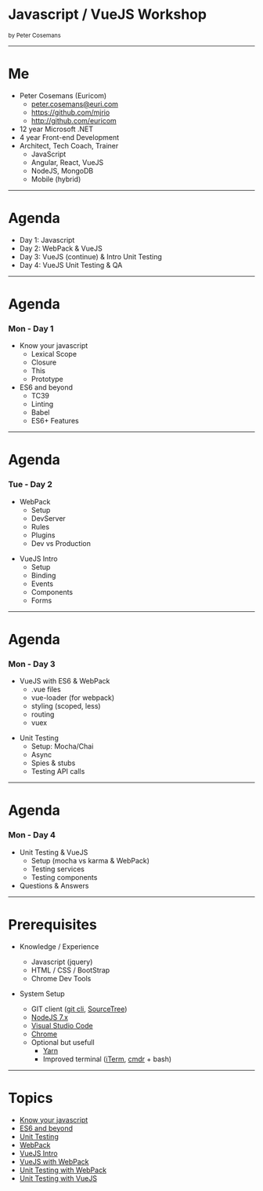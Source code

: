 # Javascript / VueJS Workshop
<small>by Peter Cosemans</small>

---

# Me

- Peter Cosemans (Euricom)
    - peter.cosemans@euri.com
    - https://github.com/mjrio
    - http://github.com/euricom
- 12 year Microsoft .NET
- 4 year Front-end Development
- Architect, Tech Coach, Trainer
    + JavaScript
    + Angular, React, VueJS
    + NodeJS, MongoDB
    + Mobile (hybrid)

---

# Agenda

- Day 1: Javascript
- Day 2: WebPack & VueJS
- Day 3: VueJS (continue) & Intro Unit Testing
- Day 4: VueJS Unit Testing & QA

----

# Agenda
### Mon - Day 1

- Know your javascript
    + Lexical Scope
    + Closure
    + This
    + Prototype
- ES6 and beyond
    + TC39
    + Linting
    + Babel
    + ES6+ Features

----

# Agenda
### Tue - Day 2
+ WebPack
    * Setup
    * DevServer
    * Rules
    * Plugins
    * Dev vs Production
- VueJS Intro
    + Setup
    + Binding
    + Events
    + Components
    + Forms

----

# Agenda
### Mon - Day 3

- VueJS with ES6 & WebPack
    + .vue files
    + vue-loader (for webpack)
    + styling (scoped, less)
    + routing
    + vuex
+ Unit Testing
    * Setup: Mocha/Chai
    * Async
    * Spies & stubs
    * Testing API calls

----

# Agenda
### Mon - Day 4

+ Unit Testing & VueJS
    * Setup (mocha vs karma & WebPack)
    * Testing services
    * Testing components
+ Questions & Answers

----

# Prerequisites

- Knowledge / Experience
    + Javascript (jquery)
    + HTML / CSS / BootStrap
    + Chrome Dev Tools

- System Setup
    + GIT client ([git cli](https://git-scm.com/), [SourceTree](https://www.sourcetreeapp.com/))
    + [NodeJS 7.x](https://nodejs.org/en/download/current/)
    + [Visual Studio Code](https://code.visualstudio.com/)
    + [Chrome](https://www.google.com/chrome/)
    + Optional but usefull
        * [Yarn](https://yarnpkg.com/)
        * Improved terminal ([iTerm](https://www.iterm2.com/), [cmdr](http://cmder.net/) + bash)

---

# Topics

- [Know your javascript](./js-know-your-javascript.md)
- [ES6 and beyond](./js-es6-and-beyond.md)
- [Unit Testing](./unit-tests.md)
- [WebPack](./webpack.md)
- [VueJS Intro](./vuejs.md)
- [VueJS with WebPack](./vuejs-webpack.md)
- [Unit Testing with WebPack](./webpack-mocha.md)
- [Unit Testing with VueJS](./vuejs-unit-tests.md)




